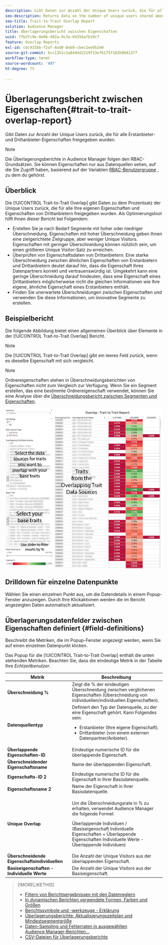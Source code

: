 ```yaml
---
description: Gibt Daten zur Anzahl der Unique Users zurück, die für alle Erstanbieter- und Drittanbieter-Eigenschaften freigegeben wurden.
seo-description: Returns data on the number of unique users shared among all your first and third-party traits.
seo-title: Trait-to-Trait Overlap Report
solution: Audience Manager
title: Überlagerungsbericht zwischen Eigenschaften
uuid: 7fb3fc9e-0e0b-492a-9c3a-04356afb19c7
feature: Overlap Reports
exl-id: cbc933bb-f2af-4ad0-8eb9-cbec1ee952e0
source-git-commit: 6cc1351c3a84d4d2219f33ef6175f182b9641377
workflow-type: tm+mt
source-wordcount: '497'
ht-degree: 7%

---
```


# Überlagerungsbericht zwischen Eigenschaften{#trait-to-trait-overlap-report}

Gibt Daten zur Anzahl der Unique Users zurück, die für alle Erstanbieter- und Drittanbieter-Eigenschaften freigegeben wurden.

>[!NOTE]
>
>Die Überlagerungsberichte in Audience Manager folgen den RBAC-Grundsätzen. Sie können Eigenschaften nur aus Datenquellen sehen, auf die Sie Zugriff haben, basierend auf der Variablen [RBAC-Benutzergruppe](/help/using/features/administration/administration-overview.md) , zu dem du gehörst.

<!-- 

c_overlap_reports.xml

 -->

## Überblick

Die [!UICONTROL Trait-to-Trait Overlap] gibt Daten zu dem Prozentsatz der Unique Users zurück, die für alle Ihre eigenen Eigenschaften und Eigenschaften von Drittanbietern freigegeben wurden. Als Optimierungstool hilft Ihnen dieser Bericht bei Folgendem:

* Erstellen Sie je nach Bedarf Segmente mit hoher oder niedriger Überschneidung. Eigenschaften mit hoher Überschneidung geben Ihnen eine zielgerichtete Zielgruppe, aber weniger Unique Visitors. Eigenschaften mit geringer Überschneidung können nützlich sein, um einen größeren Unique Visitor-Satz zu erreichen.
* Überprüfen von Eigenschaftsdaten von Drittanbietern: Eine starke Überschneidung zwischen ähnlichen Eigenschaften von Erstanbietern und Drittanbietern deutet darauf hin, dass die Eigenschaft Ihres Datenpartners korrekt und vertrauenswürdig ist. Umgekehrt kann eine geringe Überschneidung darauf hindeuten, dass eine Eigenschaft eines Drittanbieters möglicherweise nicht die gleichen Informationen wie Ihre eigene, ähnliche Eigenschaft eines Erstanbieters enthält.
* Finden Sie unerwartete Überschneidungen zwischen Eigenschaften und verwenden Sie diese Informationen, um innovative Segmente zu erstellen.

## Beispielbericht

Die folgende Abbildung bietet einen allgemeinen Überblick über Elemente in der [!UICONTROL Trait-to-Trait Overlap] Bericht.

>[!NOTE]
>
>Die [!UICONTROL Trait-to-Trait Overlap] gibt ein leeres Feld zurück, wenn es dieselbe Eigenschaft mit sich vergleicht.

>[!NOTE]
>
>Ordnereigenschaften stehen in Überschneidungsberichten von Eigenschaften nicht zum Vergleich zur Verfügung. Wenn Sie ein Segment erstellen, das eine bestimmte Ordnereigenschaft verwendet, können Sie eine Analyse über die [Überschneidungsbericht zwischen Segmenten und Eigenschaften](/help/using/reporting/dynamic-reports/segment-trait-overlap-report.md).

![](assets/trait-to-trait-overlap.png)

## Drilldown für einzelne Datenpunkte

Wählen Sie einen einzelnen Punkt aus, um die Datendetails in einem Popup-Fenster anzuzeigen. Durch Ihre Klickaktionen werden die im Bericht angezeigten Daten automatisch aktualisiert.

## Überlagerungsdatenfelder zwischen Eigenschaften definiert {#field-definitions}

Beschreibt die Metriken, die im Popup-Fenster angezeigt werden, wenn Sie auf einen einzelnen Datenpunkt klicken.

<!-- 

r_t2t_data_pop.xml

 -->

Das Popup für die [!UICONTROL Trait-to-Trait Overlap] enthält die unten stehenden Metriken. Beachten Sie, dass die eindeutige Metrik in der Tabelle Ihre *Echtzeitbenutzer*.

<table id="table_A2A0CFC47C1A404994B82E6630E711A2"> 
 <thead> 
  <tr> 
   <th colname="col1" class="entry"> Metrik </th> 
   <th colname="col2" class="entry"> Beschreibung </th> 
  </tr>
 </thead>
 <tbody> 
  <tr> 
   <td colname="col1"><b><span class="wintitle"> Überschneidung %</span></b> </td> 
   <td colname="col2"> Zeigt die % der eindeutigen Überschneidung zwischen verglichenen Eigenschaften (Überschneidung von individuellen/individuellen Eigenschaften). </td> 
  </tr> 
  <tr> 
   <td colname="col1"><b><span class="wintitle"> Datenquellentyp</span></b> </td> 
   <td colname="col2">Definiert den Typ der Datenquelle, zu der eine Eigenschaft gehört. Kann Folgendes sein: 
    <ul id="ul_0477C04A33FD4F5D998B98984E6554D3"> 
     <li id="li_50FCA48EDB5843AB8FB6C34ED2C0067D">Erstanbieter (Ihre eigene Eigenschaft). </li> 
     <li id="li_4F6148EDAEFE43FA8D505944E9FE3855">Drittanbieter (von einem externen Datenpartner/Anbieter). </li> 
    </ul> </td> 
  </tr> 
  <tr> 
   <td colname="col1"><b><span class="wintitle"> Überlappende Eigenschaften-ID</span></b> </td> 
   <td colname="col2"> Eindeutige numerische ID für die überlappende Eigenschaft. </td> 
  </tr> 
  <tr> 
   <td colname="col1"><b><span class="wintitle"> Überschneidender Eigenschaftsname</span></b> </td> 
   <td colname="col2"> Name der überlappenden Eigenschaft. </td> 
  </tr>
    <tr> 
   <td colname="col1"><b><span class="wintitle"> Eigenschafts-ID 2</span></b> </td> 
   <td colname="col2"> Eindeutige numerische ID für die Eigenschaft in Ihrer Basisdatenquelle. </td> 
  </tr> 
  <tr> 
   <td colname="col1"><b><span class="wintitle"> Eigenschaftsname 2</span></b> </td> 
   <td colname="col2"> Name der Eigenschaft in Ihrer Basisdatenquelle. </td> 
  </tr> 
  <tr> 
   <td colname="col1"><b><span class="wintitle"> Unique Overlap</span></b> </td> 
   <td colname="col2"> <p>Um die Überschneidungsrate in % zu erhalten, verwendet Audience Manager die folgende Formel:</p> <p>Überlappende Individuen / (Basiseigenschaft Individuelle Eigenschaften + Überlappende Eigenschaften Individuelle Werte - Überlappende Individuen)</p> </td> 
  </tr> 
  <tr> 
   <td colname="col1"><b><span class="wintitle"> Überschneidende Eigenschaftsindividuellen</span></b> </td> 
   <td colname="col2"> Die Anzahl der Unique Visitors aus der überlappenden Eigenschaft. </td> 
  </tr> 
    <tr> 
   <td colname="col1"><b><span class="wintitle"> Basiseigenschaften - Individuelle Werte</span></b> </td> 
   <td colname="col2"> Die Anzahl der Unique Visitors aus der Basiseigenschaft. </td> 
  </tr> 
 </tbody> 
</table>

>[!MORELIKETHIS]
>
>* [Filtern von Berichtsergebnissen mit den Datenreglern](../../reporting/dynamic-reports/data-sliders.md)
>* [In dynamischen Berichten verwendete Formen, Farben und Größen](../../reporting/dynamic-reports/interactive-report-technology.md#shapes-colors-sizes)
>* [Berichtssymbole und -werkzeuge - Erklärung](../../reporting/dynamic-reports/interactive-report-technology.md#icons-tools-explained)
>* [Überlagerungsberichte: Aktualisierungszeitplan und Mindestsegmentgröße](../../reporting/dynamic-reports/overlap-minimum-segment-size.md)
>* [Daten-Sampling und Fehlerraten in ausgewählten Audience Manager-Berichten...](../../reporting/report-sampling.md)
>* [CSV-Dateien für Überlagerungsberichte](../../reporting/dynamic-reports/overlap-csv-files.md)

